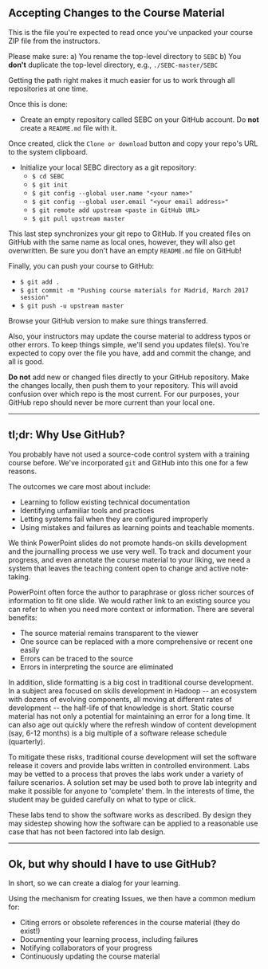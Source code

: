 ## Accepting Changes to the Course Material

This is the file you're expected to read once you've unpacked your course ZIP file from the instructors.

Please make sure:
a) You rename the top-level directory to `SEBC`
b) You **don't** duplicate the top-level directory, e.g., `./SEBC-master/SEBC`

Getting the path right makes it much easier for us to work through
all repositories at one time.

Once this is done:
* Create an empty repository called SEBC on your GitHub account. Do **not** create a `README.md` file with it.

Once created, click the `Clone or download` button and copy your repo's URL to the system clipboard.

* Initialize your local SEBC directory as a git repository:
  * `$ cd SEBC`
  * `$ git init`
  * `$ git config --global user.name "<your name>"`
  * `$ git config --global user.email "<your email address>"`
  * `$ git remote add upstream <paste in GitHub URL>`
  * `$ git pull upstream master`

This last step synchronizes your git repo to GitHub. If you created files on GitHub with the same name as local ones, however, they will also get overwritten. Be sure you don't have an empty `README.md` file on GitHub!

Finally, you can push your course to GitHub:

* `$ git add .`
* `$ git commit -m "Pushing course materials for Madrid, March 2017 session"`
* `$ git push -u upstream master`

Browse your GitHub version to make sure things transferred.

Also, your instructors may update the course material to address
typos or other errors. To keep things simple, we'll send you updates file(s). You're expected to copy over the file you have, add and commit the change, and all is good.

**Do not** add new or changed files directly to your GitHub repository. Make the changes locally, then push them to your repository. This will avoid confusion over which repo is the most current. For our purposes, your GitHub repo should never be more current than your local one.

---

## tl;dr: Why Use GitHub?

You probably have not used a source-code control system with a training course before. We've incorporated
`git` and GitHub into this one for a few reasons.

The outcomes we care most about include:
* Learning to follow existing technical documentation
* Identifying unfamiliar tools and practices
* Letting systems fail when they are configured improperly
* Using mistakes and failures as learning points and teachable moments.

We think PowerPoint slides do not promote hands-on skills development
and the journalling process we use very well. To track and document
your progress, and even annotate the course material to your liking,
we need a system that leaves the teaching content open to change
and active note-taking.

PowerPoint often force the author to paraphrase or gloss richer
sources of information to fit one slide.  We would rather link to
an existing source you can refer to when you need more context or
information.  There are several benefits:

* The source material remains transparent to the viewer
* One source can be replaced with a more comprehensive or recent one easily
* Errors can be traced to the source
* Errors in interpreting the source are eliminated

In addition, slide formatting is a big cost in traditional course
development. In a subject area focused on skills development in
Hadoop -- an ecosystem with dozens of evolving components, all
moving at different rates of development -- the half-life of that
knowledge is short. Static course material has not only a potential
for maintaining an error for a long time. It can also age out quickly
where the refresh window of content development (say, 6-12 months)
is a big multiple of a software release schedule (quarterly).

To mitigate these risks, traditional course development will set
the software release it covers and provide labs written in controlled
environment. Labs may be vetted to a process that proves the labs
work under a variety of failure scenarios. A solution set may be
used both to prove lab integrity and make it possible for anyone
to 'complete' them.  In the interests of time, the student may be
guided carefully on what to type or click.

These labs tend to show the software works as described. By design
they may sidestep showing how the software can be applied to a
reasonable use case that has not been factored into lab design.

---

## Ok, but why should I have to use GitHub?

In short, so we can create a dialog for your learning.

Using the mechanism for creating Issues, we then have a common medium for:

* Citing errors or obsolete references in the course material (they do exist!)
* Documenting your learning process, including failures
* Notifying collaborators of your progress
* Continuously updating the course material
